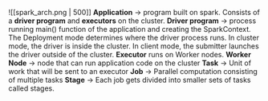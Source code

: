 ![[spark_arch.png | 500]]
**Application** -> program built on spark. Consists of a **driver program** and **executors**
on the cluster.
**Driver program** -> process running main() function of the application and creating the SparkContext. The Deployment mode determines where the driver process runs. In cluster mode, the driver is inside the cluster. In client mode, the submitter launches the driver outside of the cluster.
**Executor** runs on Worker nodes. 
**Worker Node** -> node that can run application code on the cluster
**Task** -> Unit of work that will be sent to an executor
**Job** -> Parallel computation consisting of multiple tasks
**Stage** -> Each job gets divided into smaller sets of tasks called stages.